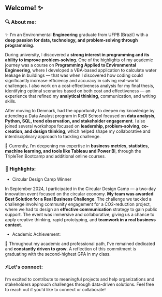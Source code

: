 ## Welcome! ✨

### 🔍 About me:
✨ I'm an Environmental **Engineering** graduate from UFPB (Brazil) with a **deep passion for data, technology, and problem-solving through programming**.

During university, I discovered a **strong interest in programming and its ability to improve problem-solving**. One of the highlights of my academic journey was a course on **Programming Applied to Environmental Engineering**, where I developed a VBA-based application to calculate water leakage in buildings — that was when I discovered how coding could significantly increase efficiency and accuracy in solving real-world challenges. I also work on a cost-effectiveness analysis for my final thesis, identifying optimal scenarios based on both cost and effectiveness — an experience that refined my **analytical thinking**, communication, and writing skills.

After moving to Denmark,  had the opportunity to deepen my knowledge by attending a Data Analyst program in ReDI School focused on **data analysis, Python, SQL, trend observation, and stakeholder engagement**. I also joined several workshops focused on **leadership, problem-solving, co-creation, and design thinking**, which helped shape my collaborative and interdisciplinary approach to tackling challenge. 

📒 Currently, I’m deepening my expertise in **business metrics, statistics, machine learning, and tools like Tableau and Power BI**, through the TripleTen Bootcamp and additional online courses.

 

### 🏅 **Highlights**: 
- Circular Design Camp Winner
  
In September 2024, I participated in the Circular Design Camp — a two-day innovation event focused on the circular economy. **My team was awarded Best Solution for a Real Business Challenge**. The challenge we tackled a challenge involving community engagement for a CO2-reduction project, where we had to design an **effective communication** strategy to gain public support. The event was immersive and collaborative, giving us a chance to apply creative thinking, rapid prototyping, and **teamwork in a real business context**.

- Academic Achievement:
  
🥇 Throughout my academic and professional path, I’ve remained dedicated and **constantly driven to grow**. A reflection of this commitment is graduating with the second-highest GPA in my class. 

 

### ⚡Let's connect:
 I’m excited to contribute to meaningful projects and help organizations and stakeholders approuch challenges through data-driven solutions. Feel free to reach out if you'd like to connect or collaborate!
